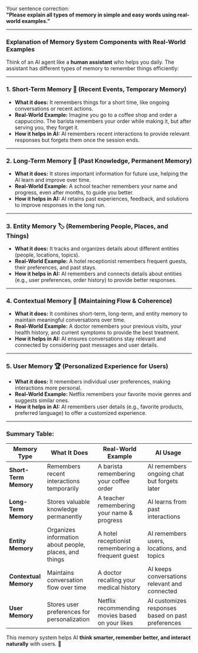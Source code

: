 Your sentence correction:  
**"Please explain all types of memory in simple and easy words using real-world examples."**  

---

### **Explanation of Memory System Components with Real-World Examples**  

Think of an AI agent like a **human assistant** who helps you daily. The assistant has different types of memory to remember things efficiently:  

---

### **1. Short-Term Memory 🧠 (Recent Events, Temporary Memory)**  
- **What it does:** It remembers things for a short time, like ongoing conversations or recent actions.  
- **Real-World Example:** Imagine you go to a coffee shop and order a cappuccino. The barista remembers your order while making it, but after serving you, they forget it.  
- **How it helps in AI:** AI remembers recent interactions to provide relevant responses but forgets them once the session ends.  

---

### **2. Long-Term Memory 📖 (Past Knowledge, Permanent Memory)**  
- **What it does:** It stores important information for future use, helping the AI learn and improve over time.  
- **Real-World Example:** A school teacher remembers your name and progress, even after months, to guide you better.  
- **How it helps in AI:** AI retains past experiences, feedback, and solutions to improve responses in the long run.  

---

### **3. Entity Memory 🏷️ (Remembering People, Places, and Things)**  
- **What it does:** It tracks and organizes details about different entities (people, locations, topics).  
- **Real-World Example:** A hotel receptionist remembers frequent guests, their preferences, and past stays.  
- **How it helps in AI:** AI remembers and connects details about entities (e.g., user preferences, order history) to provide better responses.  

---

### **4. Contextual Memory 🔄 (Maintaining Flow & Coherence)**  
- **What it does:** It combines short-term, long-term, and entity memory to maintain meaningful conversations over time.  
- **Real-World Example:** A doctor remembers your previous visits, your health history, and current symptoms to provide the best treatment.  
- **How it helps in AI:** AI ensures conversations stay relevant and connected by considering past messages and user details.  

---

### **5. User Memory 🏆 (Personalized Experience for Users)**  
- **What it does:** It remembers individual user preferences, making interactions more personal.  
- **Real-World Example:** Netflix remembers your favorite movie genres and suggests similar ones.  
- **How it helps in AI:** AI remembers user details (e.g., favorite products, preferred language) to offer a customized experience.  

---

### **Summary Table:**  

| Memory Type | What It Does | Real-World Example | AI Usage |
|------------|------------|--------------------|---------|
| **Short-Term Memory** | Remembers recent interactions temporarily | A barista remembering your coffee order | AI remembers ongoing chat but forgets later |
| **Long-Term Memory** | Stores valuable knowledge permanently | A teacher remembering your name & progress | AI learns from past interactions |
| **Entity Memory** | Organizes information about people, places, and things | A hotel receptionist remembering a frequent guest | AI remembers users, locations, and topics |
| **Contextual Memory** | Maintains conversation flow over time | A doctor recalling your medical history | AI keeps conversations relevant and connected |
| **User Memory** | Stores user preferences for personalization | Netflix recommending movies based on your likes | AI customizes responses based on past preferences |

This memory system helps AI **think smarter, remember better, and interact naturally** with users. 🚀